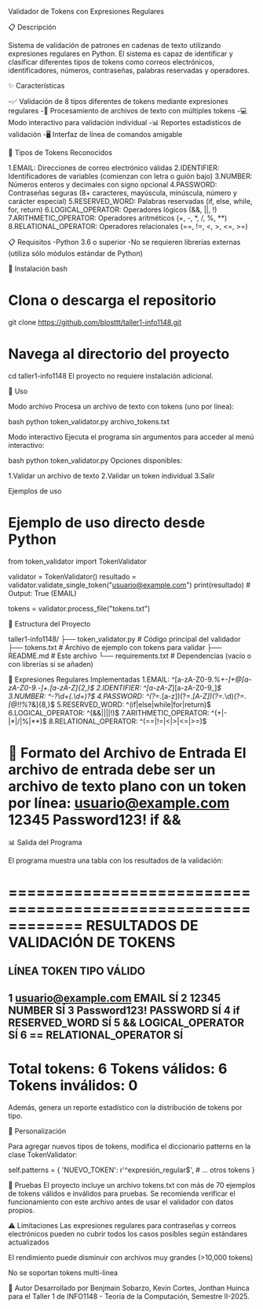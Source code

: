 Validador de Tokens con Expresiones Regulares

📋 Descripción

Sistema de validación de patrones en cadenas de texto utilizando expresiones regulares en Python. El sistema es capaz de identificar y clasificar diferentes tipos de tokens como correos electrónicos, identificadores, números, contraseñas, palabras reservadas y operadores.

✨ Características

-✅ Validación de 8 tipos diferentes de tokens mediante expresiones regulares
-📁 Procesamiento de archivos de texto con múltiples tokens
-💻 Modo interactivo para validación individual
-📊 Reportes estadísticos de validación
-🖥️ Interfaz de línea de comandos amigable

🎯 Tipos de Tokens Reconocidos

1.EMAIL: Direcciones de correo electrónico válidas
2.IDENTIFIER: Identificadores de variables (comienzan con letra o guión bajo)
3.NUMBER: Números enteros y decimales con signo opcional
4.PASSWORD: Contraseñas seguras (8+ caracteres, mayúscula, minúscula, número y carácter especial)
5.RESERVED_WORD: Palabras reservadas (if, else, while, for, return)
6.LOGICAL_OPERATOR: Operadores lógicos (&&, ||, !)
7.ARITHMETIC_OPERATOR: Operadores aritméticos (+, -, *, /, %, **)
8.RELATIONAL_OPERATOR: Operadores relacionales (==, !=, <, >, <=, >=)

📋 Requisitos
-Python 3.6 o superior
-No se requieren librerías externas (utiliza sólo módulos estándar de Python)

🔧 Instalación
bash
# Clona o descarga el repositorio
git clone https://github.com/blosttt/taller1-info1148.git
# Navega al directorio del proyecto
cd taller1-info1148
El proyecto no requiere instalación adicional.

🚀 Uso

Modo archivo
Procesa un archivo de texto con tokens (uno por línea):

bash
python token_validator.py archivo_tokens.txt

Modo interactivo
Ejecuta el programa sin argumentos para acceder al menú interactivo:

bash
python token_validator.py
Opciones disponibles:

1.Validar un archivo de texto
2.Validar un token individual
3.Salir

Ejemplos de uso
# Ejemplo de uso directo desde Python
from token_validator import TokenValidator

validator = TokenValidator()
resultado = validator.validate_single_token("usuario@example.com")
print(resultado)  # Output: True (EMAIL)

tokens = validator.process_file("tokens.txt")

📁 Estructura del Proyecto

taller1-info1148/
├── token_validator.py  # Código principal del validador
├── tokens.txt          # Archivo de ejemplo con tokens para validar
├── README.md           # Este archivo
└── requirements.txt    # Dependencias (vacío o con librerías si se añaden)

🧩 Expresiones Regulares Implementadas
1.EMAIL: ^[a-zA-Z0-9._%+-]+@[a-zA-Z0-9.-]+\.[a-zA-Z]{2,}$
2.IDENTIFIER: ^[a-zA-Z_][a-zA-Z0-9_]*$
3.NUMBER: ^-?\d+(\.\d+)?$
4.PASSWORD: ^(?=.*[a-z])(?=.*[A-Z])(?=.*\d)(?=.*[@$!%*?&])[A-Za-z\d@$!%*?&]{8,}$
5.RESERVED_WORD: ^(if|else|while|for|return)$
6.LOGICAL_OPERATOR: ^(&&|\|\||!)$
7.ARITHMETIC_OPERATOR: ^(\+|-|\*|/|%|\*\*)$
8.RELATIONAL_OPERATOR: ^(==|!=|<|>|<=|>=)$

📝 Formato del Archivo de Entrada
El archivo de entrada debe ser un archivo de texto plano con un token por línea:
usuario@example.com
12345
Password123!
if
&&
==

📊 Salida del Programa

El programa muestra una tabla con los resultados de la validación:

============================================================
RESULTADOS DE VALIDACIÓN DE TOKENS
============================================================
LÍNEA  TOKEN                    TIPO                 VÁLIDO
------------------------------------------------------------
1      usuario@example.com      EMAIL                SÍ
2      12345                    NUMBER               SÍ
3      Password123!             PASSWORD             SÍ
4      if                       RESERVED_WORD        SÍ
5      &&                       LOGICAL_OPERATOR     SÍ
6      ==                       RELATIONAL_OPERATOR  SÍ
------------------------------------------------------------
Total tokens: 6
Tokens válidos: 6
Tokens inválidos: 0
============================================================

Además, genera un reporte estadístico con la distribución de tokens por tipo.


🔧 Personalización

Para agregar nuevos tipos de tokens, modifica el diccionario patterns en la clase TokenValidator:

self.patterns = {
    'NUEVO_TOKEN': r'^expresión_regular$',
    # ... otros tokens
}

🧪 Pruebas
El proyecto incluye un archivo tokens.txt con más de 70 ejemplos de tokens válidos e inválidos para pruebas. Se recomienda verificar el funcionamiento con este archivo antes de usar el validador con datos propios.

⚠️ Limitaciones
Las expresiones regulares para contraseñas y correos electrónicos pueden no cubrir todos los casos posibles según estándares actualizados

El rendimiento puede disminuir con archivos muy grandes (>10,000 tokens)

No se soportan tokens multi-línea

👥 Autor
Desarrollado por Benjmain Sobarzo, Kevin Cortes, Jonthan Huinca para el Taller 1 de INFO1148 - Teoría de la Computación, Semestre II-2025.

